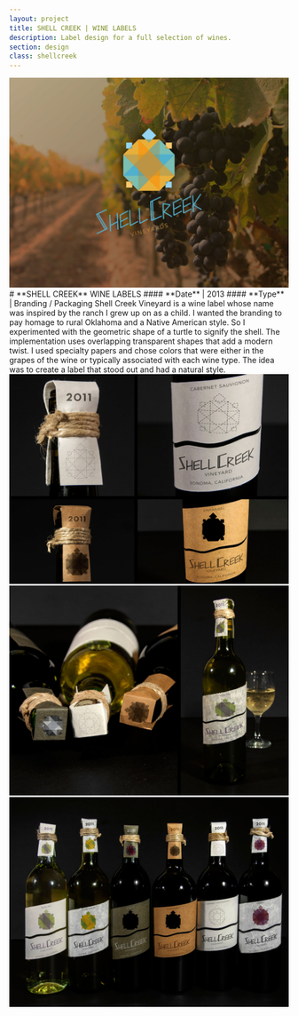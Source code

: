 ```yaml
---
layout: project
title: SHELL CREEK | WINE LABELS
description: Label design for a full selection of wines.
section: design
class: shellcreek
---
```


<div class="content half"><a class="img-modal" rel="group" href="shellcreek_002.jpg" ><img src="shellcreek_002.jpg" alt=" "/></a></div>

<div class="content half" markdown="1">
# **SHELL CREEK** WINE LABELS
#### **Date** | 2013
#### **Type** | Branding / Packaging
Shell Creek Vineyard is a wine label whose name was inspired by the ranch I grew up on as a child. I wanted the branding to pay homage to rural Oklahoma and a Native American style. So I experimented with the geometric shape of a turtle to signify the shell. The implementation uses overlapping transparent shapes that add a modern twist. I used specialty papers and chose colors that were either in the grapes of the wine or typically associated with each wine type. The idea was to create a label that stood out and had a natural style.
</div>

<div class="content half"><a class="img-modal" rel="group" href="shellcreek_003.jpg" ><img src="shellcreek_003.jpg" alt=" "/></a></div>
<div class="content half"><a class="img-modal" rel="group" href="shellcreek_004.jpg" ><img src="shellcreek_004.jpg" alt=" "/></a></div>
<div class="content half"><a class="img-modal" rel="group" href="shellcreek_005.jpg" ><img src="shellcreek_005.jpg" alt=" "/></a></div>
